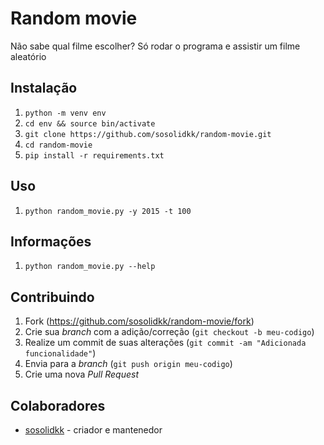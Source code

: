 # Random movie

Não sabe qual filme escolher? Só rodar o programa e assistir um filme aleatório

## Instalação

1. `python -m venv env`
2. `cd env && source bin/activate`
3. `git clone https://github.com/sosolidkk/random-movie.git`
4. `cd random-movie`
5. `pip install -r requirements.txt`

## Uso

1. `python random_movie.py -y 2015 -t 100`

## Informações

1. `python random_movie.py --help`

## Contribuindo

1. Fork (<https://github.com/sosolidkk/random-movie/fork>)
2. Crie sua _branch_ com a adição/correção (`git checkout -b meu-codigo`)
3. Realize um commit de suas alterações (`git commit -am "Adicionada funcionalidade"`)
4. Envia para a _branch_ (`git push origin meu-codigo`)
5. Crie uma nova _Pull Request_

## Colaboradores

- [sosolidkk](https://github.com/sosolidkk) - criador e mantenedor